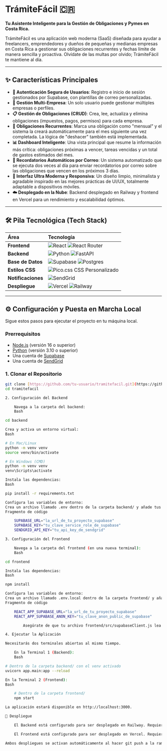 # TrámiteFácil 🇨🇷

**Tu Asistente Inteligente para la Gestión de Obligaciones y Pymes en Costa Rica.**

TrámiteFácil es una aplicación web moderna (SaaS) diseñada para ayudar a freelancers, emprendedores y dueños de pequeñas y medianas empresas en Costa Rica a gestionar sus obligaciones recurrentes y fechas límite de manera sencilla y proactiva. Olvídate de las multas por olvido; TrámiteFácil te mantiene al día.

---

## ✨ Características Principales

* **🔐 Autenticación Segura de Usuarios**: Registro e inicio de sesión gestionados por Supabase, con plantillas de correo personalizadas.
* **🏢 Gestión Multi-Empresa**: Un solo usuario puede gestionar múltiples empresas o perfiles.
* **📋 Gestión de Obligaciones (CRUD)**: Crea, lee, actualiza y elimina obligaciones (impuestos, pagos, permisos) para cada empresa.
* **🔄 Obligaciones Recurrentes**: Marca una obligación como "mensual" y el sistema la creará automáticamente para el mes siguiente una vez completada. La lógica de "deshacer" también está implementada.
* **📊 Dashboard Inteligente**: Una vista principal que resume la información más crítica: obligaciones próximas a vencer, tareas vencidas y un total de gastos estimados del mes.
* **📧 Recordatorios Automáticos por Correo**: Un sistema automatizado que se ejecuta dos veces al día para enviar recordatorios por correo sobre las obligaciones que vencen en los próximos 3 días.
* **🚀 Interfaz Ultra Moderna y Responsiva**: Un diseño limpio, minimalista y agradable inspirado en las mejores prácticas de UI/UX, totalmente adaptable a dispositivos móviles.
* **☁️ Desplegado en la Nube**: Backend desplegado en Railway y frontend en Vercel para un rendimiento y escalabilidad óptimos.

---

## 🛠️ Pila Tecnológica (Tech Stack)

| Área | Tecnología |
| :--- | :--- |
| **Frontend** | ![React](https://img.shields.io/badge/react-%2320232a.svg?style=for-the-badge&logo=react&logoColor=%2361DAFB) ![React Router](https://img.shields.io/badge/React_Router-CA4245?style=for-the-badge&logo=react-router&logoColor=white) |
| **Backend** | ![Python](https://img.shields.io/badge/python-3670A0?style=for-the-badge&logo=python&logoColor=ffdd54) ![FastAPI](https://img.shields.io/badge/FastAPI-005571?style=for-the-badge&logo=fastapi&logoColor=white) |
| **Base de Datos** | ![Supabase](https://img.shields.io/badge/Supabase-3ECF8E?style=for-the-badge&logo=supabase&logoColor=white) ![Postgres](https://img.shields.io/badge/postgres-%23316192.svg?style=for-the-badge&logo=postgresql&logoColor=white) |
| **Estilos CSS** | ![Pico.css](https://img.shields.io/badge/Pico.css-1890FF?style=for-the-badge) CSS Personalizado |
| **Notificaciones** | ![SendGrid](https://img.shields.io/badge/SendGrid-2377E8?style=for-the-badge&logo=sendgrid&logoColor=white) |
| **Despliegue** | ![Vercel](https://img.shields.io/badge/vercel-%23000000.svg?style=for-the-badge&logo=vercel&logoColor=white) ![Railway](https://img.shields.io/badge/railway-%230B0D12.svg?style=for-the-badge&logo=railway&logoColor=white) |

---

## ⚙️ Configuración y Puesta en Marcha Local

Sigue estos pasos para ejecutar el proyecto en tu máquina local.

### Prerrequisitos
* [Node.js](https://nodejs.org/) (versión 16 o superior)
* [Python](https://www.python.org/) (versión 3.10 o superior)
* Una cuenta de [Supabase](https://supabase.com/)
* Una cuenta de [SendGrid](https://sendgrid.com/)

### 1. Clonar el Repositorio
```bash
git clone [https://github.com/tu-usuario/tramitefacil.git](https://github.com/tu-usuario/tramitefacil.git)
cd tramitefacil

2. Configuración del Backend

    Navega a la carpeta del backend:
    Bash

cd backend

Crea y activa un entorno virtual:
Bash

# En Mac/Linux
python -m venv venv
source venv/bin/activate

# En Windows (CMD)
python -m venv venv
venv\Scripts\activate

Instala las dependencias:
Bash

pip install -r requirements.txt

Configura las variables de entorno:
Crea un archivo llamado .env dentro de la carpeta backend/ y añade tus claves secretas:
Fragmento de código

    SUPABASE_URL="la_url_de_tu_proyecto_supabase"
    SUPABASE_KEY="tu_clave_service_role_de_supabase"
    SENDGRID_API_KEY="tu_api_key_de_sendgrid"

3. Configuración del Frontend

    Navega a la carpeta del frontend (en una nueva terminal):
    Bash

cd frontend

Instala las dependencias:
Bash

npm install

Configura las variables de entorno:
Crea un archivo llamado .env.local dentro de la carpeta frontend/ y añade tus claves públicas de Supabase:
Fragmento de código

    REACT_APP_SUPABASE_URL="la_url_de_tu_proyecto_supabase"
    REACT_APP_SUPABASE_ANON_KEY="tu_clave_anon_public_de_supabase"

        Asegúrate de que tu archivo frontend/src/supabaseClient.js lea estas variables.

4. Ejecutar la Aplicación

Necesitarás dos terminales abiertas al mismo tiempo.

    En la Terminal 1 (Backend):
    Bash

# Dentro de la carpeta backend/ con el venv activado
uvicorn app.main:app --reload

En la Terminal 2 (Frontend):
Bash

    # Dentro de la carpeta frontend/
    npm start

La aplicación estará disponible en http://localhost:3000.

🚀 Despliegue

    El Backend está configurado para ser desplegado en Railway. Requiere un Procfile y la configuración del Root Directory en backend/.

    El Frontend está configurado para ser desplegado en Vercel. Requiere un archivo vercel.json para gestionar las rutas de la SPA.

Ambos despliegues se activan automáticamente al hacer git push a la rama principal.